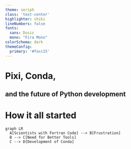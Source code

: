 ```yaml
---
theme: seriph
class: 'text-center'
highlighter: shiki
lineNumbers: false
fonts:
  sans: Dosis
  mono: "Fira Mono"
colorSchema: dark
themeConfig:
  primary: '#facc15'
---
```


# Pixi, Conda,

and the future of Python development
---


# How it all started
<div class="flex flex-col justify-center h-full">

```mermaid
graph LR
  A[Scientists with Fortran Code] --> B[Frustration]
  B --> C[Need for Better Tools]
  C --> D[Development of Conda]
```

</div>
